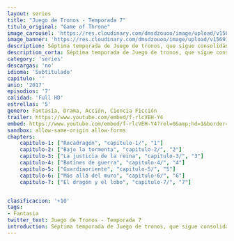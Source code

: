 ```yaml
---
layout: series
title: "Juego de Tronos - Temporada 7"
titulo_original: "Game of Throne"
image_carousel: 'https://res.cloudinary.com/dmsdzouoo/image/upload/v1569176891/juego7-min_a8utcx.jpg'
image_banner: 'https://res.cloudinary.com/dmsdzouoo/image/upload/v1569176893/cq5dam.web_.1200.675-678x381-min_lniy1l.jpg'
description: Séptima temporada de Juego de tronos, que sigue consolidándose como el mayor fenómeno fan de la televisión actual tras siete años en emisión. Lo que antes flotaba en el aire como una amenaza, está a un paso de ser un hecho inevitable. Sólo hay una guerra que importa, la gran guerra. Y ya está aquí. Este es el principio del final. Respaldada por sus tres dragones y un enorme ejército de fieles dothrakis, Daenerys Targaryen por fin cruza el Mar Angosto hacia Poniente en compañía de Tyrion y Varys con el objetivo de recuperar lo que es suyo por derecho, pero las consecuencias de su llegada podrían ser impredecibles. Mientras tanto, Cersei Lannister impone su mandato en los Siete Reinos desde el Trono de Hierro, ajena a las conspiraciones de los Martell y los Tyrell, aún sedientos de venganza. Tras el anuncio del invierno con la llegada del cuervo blanco de Antigua, Jon y Sansa permanecen alerta en el Norte, conscientes de la amenaza que se aproxima más allá del Muro y quizá los únicos capaces de movilizar Poniente para oponer resistencia al ejército del Rey de la Noche
description_corta: Séptima temporada de Juego de tronos, que sigue consolidándose como el mayor fenómeno fan de la televisión actual tras siete años en emisión. Lo que antes flotaba en el aire como una amenaza, está a un paso de ser un hecho inevitable. Sólo hay una guerra que importa, la gran guerra. Y ya
category: 'series'
descargas: 'no'
idioma: 'Subtitulado'
capitulo: ''
anio: '2017'
episodios: '7'
calidad: 'Full HD'
estrellas: '5'
genero: Fantasia, Drama, Acción, Ciencia Ficción
trailer: https://www.youtube.com/embed/f-rlcVEH-Y4
embed: https://www.youtube.com/embed/f-rlcVEH-Y4?rel=0&amp;hd=1&border=0&wmode=opaque&enablejsapi=1&modestbranding=1&controls=1&showinfo=1
sandbox: allow-same-origin allow-forms 
chapters:
    capitulo-1: ["Rocadragón", "capitulo-1/", "1"]
    capitulo-2: ["Bajo la tormenta", "capitulo-2/", "2"]
    capitulo-3: ["La justicia de la reina", "capitulo-3/", "3"]
    capitulo-4: ["Botines de guerra", "capitulo-4/", "4"]
    capitulo-5: ["Guardiaoriente", "capitulo-5/", "5"]
    capitulo-6: ["Más allá del muro", "capitulo-6/", "6"]
    capitulo-7: ["El dragón y el lobo", "capitulo-7/", "7"]


clasificacion: '+10'
tags:
- Fantasia
twitter_text: Juego de Tronos - Temporada 7
introduction: Séptima temporada de Juego de tronos, que sigue consolidándose como el mayor fenómeno fan de la televisión actual tras siete años en emisión. Lo que antes flotaba en el aire como una amenaza, está a un paso de ser un hecho inevitable. Sólo hay una guerra que importa, la gran guerra. Y ya
---
```












